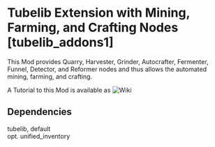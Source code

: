 # Tubelib Extension with Mining, Farming, and Crafting Nodes \[tubelib_addons1\]

This Mod provides Quarry, Harvester, Grinder, Autocrafter, Fermenter, Funnel, Detector, and Reformer nodes and thus allows
the automated mining, farming, and crafting.

A Tutorial to this Mod is available as ![Wiki](https://github.com/joe7575/techpack/wiki)


## Dependencies
tubelib, default  
opt. unified_inventory
